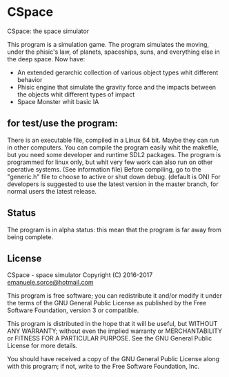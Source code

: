 # CSpace
CSpace: the space simulator

This program is a simulation game. The program simulates the moving, under the phisic's law, of planets, spaceships, suns, and everything else in the deep space.
Now have:
- An extended gerarchic collection of various object types whit different behavior
- Phisic engine that simulate the gravity force and the impacts between the objects whit different types of impact
- Space Monster whit basic IA

for test/use the program:
-------------------------
There is an executable file, compiled in a Linux 64 bit. Maybe they can run in other computers.
You can compile the program easily whit the makefile, but you need some developer and runtime SDL2 packages.
The program is programmed for linux only, but whit very few work can also run on other operative systems. (See information file)
Before compiling, go to the "generic.h" file to choose to active or shut down debug. (default is ON)
For developers is suggested to use the latest version in the master branch, for normal users the latest release.

Status
------
The program is in alpha status: this mean that the program is far away from being complete.

License
------
CSpace - space simulator
Copyright (C) 2016-2017  emanuele.sorce@hotmail.com

This program is free software; you can redistribute it and/or modify
it under the terms of the GNU General Public License as published by
the Free Software Foundation, version 3 or compatible.

This program is distributed in the hope that it will be useful,
but WITHOUT ANY WARRANTY; without even the implied warranty or
MERCHANTABILITY or FITNESS FOR A PARTICULAR PURPOSE.  See the
GNU General Public License for more details.

You should have received a copy of the GNU General Public License
along with this program; if not, write to the Free Software
Foundation, Inc.								
